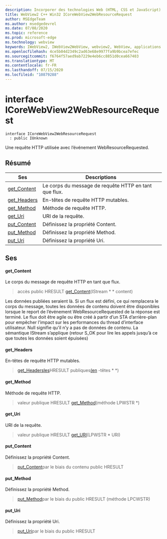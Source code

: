 ```yaml
---
description: Incorporer des technologies Web (HTML, CSS et JavaScript) dans vos applications natives avec le contrôle Microsoft Edge WebView2
title: WebView2 C++ Win32 ICoreWebView2WebResourceRequest
author: MSEdgeTeam
ms.author: msedgedevrel
ms.date: 07/08/2020
ms.topic: reference
ms.prod: microsoft-edge
ms.technology: webview
keywords: IWebView2, IWebView2WebView, webview2, WebView, applications Win32, Win32, Edge, ICoreWebView2, ICoreWebView2Controller, contrôle de navigateur, html Edge, ICoreWebView2WebResourceRequest
ms.openlocfilehash: 4ce5b04d2349c2ad63e68e9977fa9b9bcea7efec
ms.sourcegitcommit: f6764f57aed9ab7229e4eb6cc8851d0cea667403
ms.translationtype: MT
ms.contentlocale: fr-FR
ms.lasthandoff: 07/15/2020
ms.locfileid: "10879288"
---
```

# interface ICoreWebView2WebResourceRequest 

```
interface ICoreWebView2WebResourceRequest
  : public IUnknown
```

Une requête HTTP utilisée avec l’événement WebResourceRequested.

## Résumé

 Ses                        | Descriptions
--------------------------------|---------------------------------------------
[get_Content](#get_content) | Le corps du message de requête HTTP en tant que flux.
[get_Headers](#get_headers) | En-têtes de requête HTTP mutables.
[get_Method](#get_method) | Méthode de requête HTTP.
[get_Uri](#get_uri) | URI de la requête.
[put_Content](#put_content) | Définissez la propriété Content.
[put_Method](#put_method) | Définissez la propriété Method.
[put_Uri](#put_uri) | Définissez la propriété Uri.

## Ses

#### get_Content 

Le corps du message de requête HTTP en tant que flux.

> accès public HRESULT [get_Content](#get_content)(IStream * * content)

Les données publiées seraient là. Si un flux est défini, ce qui remplacera le corps du message, toutes les données de contenu doivent être disponibles lorsque le report de l’événement WebResourceRequested de la réponse est terminé. Le flux doit être agile ou être créé à partir d’un STA d’arrière-plan pour empêcher l’impact sur les performances du thread d’interface utilisateur. Null signifie qu’il n’y a pas de données de contenu. La sémantique IStream s’applique (retour S_OK pour lire les appels jusqu’à ce que toutes les données soient épuisées)

#### get_Headers 

En-têtes de requête HTTP mutables.

> [get_Headersles](#get_headers)HRESULT publiques[(en](icorewebview2httprequestheaders.md) -têtes * *)

#### get_Method 

Méthode de requête HTTP.

> valeur publique HRESULT [get_Method](#get_method)(méthode LPWSTR *)

#### get_Uri 

URI de la requête.

> valeur publique HRESULT [get_URI](#get_uri)(LPWSTR * URI)

#### put_Content 

Définissez la propriété Content.

> [put_Content](#put_content)par le biais du contenu public HRESULT

#### put_Method 

Définissez la propriété Method.

> [put_Method](#put_method)par le biais du public HRESULT (méthode LPCWSTR)

#### put_Uri 

Définissez la propriété Uri.

> [put_Uri](#put_uri)par le biais du public HRESULT

